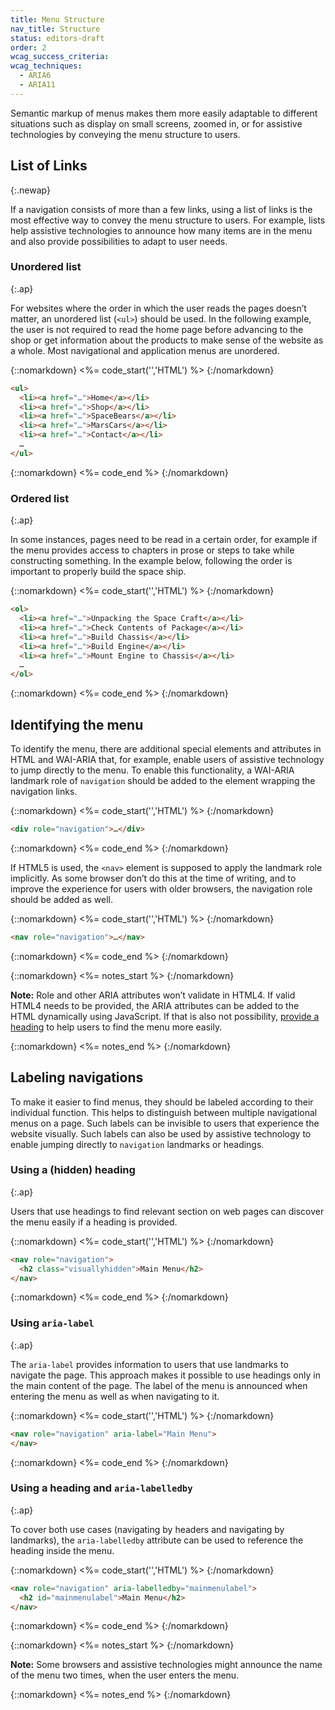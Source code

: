 ```yaml
---
title: Menu Structure
nav_title: Structure
status: editors-draft
order: 2
wcag_success_criteria:
wcag_techniques:
  - ARIA6
  - ARIA11
---
```


Semantic markup of menus makes them more easily adaptable to different situations such as display on small screens, zoomed in, or for assistive technologies by conveying the menu structure to users.

## List of Links
{:.newap}

If a navigation consists of more than a few links, using a list of links is the most effective way to convey the menu structure to users. For example, lists help assistive technologies to announce how many items are in the menu and also provide possibilities to adapt to user needs.

### Unordered list
{:.ap}

For websites where the order in which the user reads the pages doesn’t matter, an unordered list (`<ul>`) should be used. In the following example, the user is not required to read the home page before advancing to the shop or get information about the products to make sense of the website as a whole. Most navigational and application menus are unordered.

{::nomarkdown}
<%= code_start('','HTML') %>
{:/nomarkdown}

~~~ html
<ul>
  <li><a href="…">Home</a></li>
  <li><a href="…">Shop</a></li>
  <li><a href="…">SpaceBears</a></li>
  <li><a href="…">MarsCars</a></li>
  <li><a href="…">Contact</a></li>
  …
</ul>
~~~

{::nomarkdown}
<%= code_end %>
{:/nomarkdown}


### Ordered list
{:.ap}

In some instances, pages need to be read in a certain order, for example if the menu provides access to chapters in prose or steps to take while constructing something. In the example below, following the order is important to properly build the space ship.

{::nomarkdown}
<%= code_start('','HTML') %>
{:/nomarkdown}

~~~ html
<ol>
  <li><a href="…">Unpacking the Space Craft</a></li>
  <li><a href="…">Check Contents of Package</a></li>
  <li><a href="…">Build Chassis</a></li>
  <li><a href="…">Build Engine</a></li>
  <li><a href="…">Mount Engine to Chassis</a></li>
  …
</ol>
~~~

{::nomarkdown}
<%= code_end %>
{:/nomarkdown}

## Identifying the menu

To identify the menu, there are additional special elements and attributes in HTML and WAI-ARIA that, for example, enable users of assistive technology to jump directly to the menu. To enable this functionality, a WAI-ARIA landmark role of `navigation` should be added to the element wrapping the navigation links.

{::nomarkdown}
<%= code_start('','HTML') %>
{:/nomarkdown}

~~~ html
<div role="navigation">…</div>
~~~

{::nomarkdown}
<%= code_end %>
{:/nomarkdown}

If HTML5 is used, the `<nav>` element is supposed to apply the landmark role implicitly. As some browser don’t do this at the time of writing, and to improve the experience for users with older browsers, the navigation role should be added as well.

{::nomarkdown}
<%= code_start('','HTML') %>
{:/nomarkdown}

~~~ html
<nav role="navigation">…</nav>
~~~

{::nomarkdown}
<%= code_end %>
{:/nomarkdown}

{::nomarkdown}
<%= notes_start %>
{:/nomarkdown}

**Note:** Role and other ARIA attributes won’t validate in HTML4. If valid HTML4 needs to be provided, the ARIA attributes can be added to the HTML dynamically using JavaScript. If that is also not possibility, [provide a heading](#using-a-hidden-heading) to help users to find the menu more easily.

{::nomarkdown}
<%= notes_end %>
{:/nomarkdown}

## Labeling navigations

To make it easier to find menus, they should be labeled according to their individual function. This helps to distinguish between multiple navigational menus on a page. Such labels can be invisible to users that experience the website visually. Such labels can also be used by assistive technology to enable jumping directly to `navigation` landmarks or headings.

### Using a (hidden) heading
{:.ap}

Users that use headings to find relevant section on web pages can discover the menu easily if a heading is provided.

{::nomarkdown}
<%= code_start('','HTML') %>
{:/nomarkdown}

~~~ html
<nav role="navigation">
  <h2 class="visuallyhidden">Main Menu</h2>
</nav>
~~~

{::nomarkdown}
<%= code_end %>
{:/nomarkdown}


### Using `aria-label`
{:.ap}

The `aria-label` provides information to users that use landmarks to navigate the page. This approach makes it possible to use headings only in the main content of the page. The label of the menu is announced when entering the menu as well as when navigating to it.

{::nomarkdown}
<%= code_start('','HTML') %>
{:/nomarkdown}

~~~ html
<nav role="navigation" aria-label="Main Menu">
</nav>
~~~

{::nomarkdown}
<%= code_end %>
{:/nomarkdown}

### Using a heading and `aria-labelledby`
{:.ap}

To cover both use cases (navigating by headers and navigating by landmarks), the `aria-labelledby` attribute can be used to reference the heading inside the menu.

{::nomarkdown}
<%= code_start('','HTML') %>
{:/nomarkdown}

~~~ html
<nav role="navigation" aria-labelledby="mainmenulabel">
  <h2 id="mainmenulabel">Main Menu</h2>
</nav>
~~~

{::nomarkdown}
<%= code_end %>
{:/nomarkdown}

{::nomarkdown}
<%= notes_start %>
{:/nomarkdown}

**Note:** Some browsers and assistive technologies might announce the name of the menu two times, when the user enters the menu.

{::nomarkdown}
<%= notes_end %>
{:/nomarkdown}
